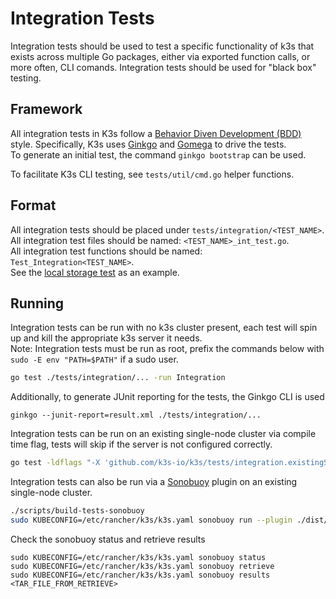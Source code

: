 # Integration Tests

Integration tests should be used to test a specific functionality of k3s that exists across multiple Go packages, either via exported function calls, or more often, CLI comands.
Integration tests should be used for "black box" testing. 

## Framework

All integration tests in K3s follow a [Behavior Diven Development (BDD)](https://en.wikipedia.org/wiki/Behavior-driven_development) style. Specifically, K3s uses [Ginkgo](https://onsi.github.io/ginkgo/) and [Gomega](https://onsi.github.io/gomega/) to drive the tests.  
To generate an initial test, the command `ginkgo bootstrap` can be used.

To facilitate K3s CLI testing, see `tests/util/cmd.go` helper functions.

## Format

All integration tests should be placed under `tests/integration/<TEST_NAME>`.  
All integration test files should be named: `<TEST_NAME>_int_test.go`.  
All integration test functions should be named: `Test_Integration<TEST_NAME>`.  
See the [local storage test](../tests/integration/localstorage/localstorage_int_test.go) as an example.

## Running

Integration tests can be run with no k3s cluster present, each test will spin up and kill the appropriate k3s server it needs.  
Note: Integration tests must be run as root, prefix the commands below with `sudo -E env "PATH=$PATH"` if a sudo user.
```bash
go test ./tests/integration/... -run Integration
```

Additionally, to generate JUnit reporting for the tests, the Ginkgo CLI is used
```
ginkgo --junit-report=result.xml ./tests/integration/...
```

Integration tests can be run on an existing single-node cluster via compile time flag, tests will skip if the server is not configured correctly.
```bash
go test -ldflags "-X 'github.com/k3s-io/k3s/tests/integration.existingServer=True'" ./tests/integration/... -run Integration
```

Integration tests can also be run via a [Sonobuoy](https://sonobuoy.io/docs/v0.53.2/) plugin on an existing single-node cluster.
```bash
./scripts/build-tests-sonobuoy
sudo KUBECONFIG=/etc/rancher/k3s/k3s.yaml sonobuoy run --plugin ./dist/artifacts/k3s-int-tests.yaml
```
Check the sonobuoy status and retrieve results
``` 
sudo KUBECONFIG=/etc/rancher/k3s/k3s.yaml sonobuoy status
sudo KUBECONFIG=/etc/rancher/k3s/k3s.yaml sonobuoy retrieve
sudo KUBECONFIG=/etc/rancher/k3s/k3s.yaml sonobuoy results <TAR_FILE_FROM_RETRIEVE>
```
